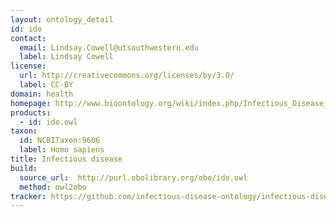```yaml
---
layout: ontology_detail
id: ido
contact:
  email: Lindsay.Cowell@utsouthwestern.edu
  label: Lindsay Cowell
license:
  url: http://creativecommons.org/licenses/by/3.0/
  label: CC-BY  
domain: health
homepage: http://www.bioontology.org/wiki/index.php/Infectious_Disease_Ontology
products:
  - id: ido.owl
taxon:
  id: NCBITaxon:9606
  label: Homo sapiens
title: Infectious disease
build:
  source_url:  http://purl.obolibrary.org/obo/ido.owl
  method: owl2obo
tracker: https://github.com/infectious-disease-ontology/infectious-disease-ontology/issues
---
```


